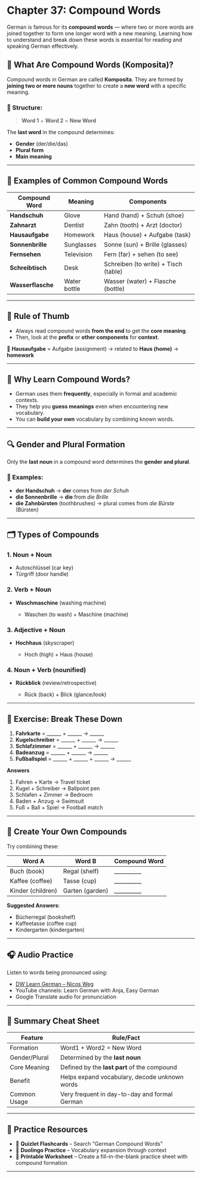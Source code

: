 # Chapter 37: Compound Words

German is famous for its **compound words** — where two or more words are joined together to form one longer word with a new meaning. Learning how to understand and break down these words is essential for reading and speaking German effectively.

## 📍 What Are Compound Words (Komposita)?

Compound words in German are called **Komposita**. They are formed by **joining two or more nouns** together to create a **new word** with a specific meaning.

### 🔧 Structure:

> **Word 1** + **Word 2** = **New Word**

The **last word** in the compound determines:

* **Gender** (der/die/das)
* **Plural form**
* **Main meaning**

---

## 🧱 Examples of Common Compound Words

| Compound Word     | Meaning      | Components                           |
| ----------------- | ------------ | ------------------------------------ |
| **Handschuh**     | Glove        | Hand (hand) + Schuh (shoe)           |
| **Zahnarzt**      | Dentist      | Zahn (tooth) + Arzt (doctor)         |
| **Hausaufgabe**   | Homework     | Haus (house) + Aufgabe (task)        |
| **Sonnenbrille**  | Sunglasses   | Sonne (sun) + Brille (glasses)       |
| **Fernsehen**     | Television   | Fern (far) + sehen (to see)          |
| **Schreibtisch**  | Desk         | Schreiben (to write) + Tisch (table) |
| **Wasserflasche** | Water bottle | Wasser (water) + Flasche (bottle)    |

---

## 🧠 Rule of Thumb

* Always read compound words **from the end** to get the **core meaning**.
* Then, look at the **prefix** or **other components** for **context**.

📝 **Hausaufgabe** = Aufgabe (assignment) → related to **Haus (home)** → **homework**

---

## 🎯 Why Learn Compound Words?

* German uses them **frequently**, especially in formal and academic contexts.
* They help you **guess meanings** even when encountering new vocabulary.
* You can **build your own** vocabulary by combining known words.

---

## 🔍 Gender and Plural Formation

Only the **last noun** in a compound word determines the **gender and plural**.

### 🧩 Examples:

* **der Handschuh** → **der** comes from *der Schuh*
* **die Sonnenbrille** → **die** from *die Brille*
* **die Zahnbürsten** (toothbrushes) → plural comes from *die Bürste* (Bürsten)

---

## 🗂️ Types of Compounds

### 1. **Noun + Noun**

* Autoschlüssel (car key)
* Türgriff (door handle)

### 2. **Verb + Noun**

* **Waschmaschine** (washing machine)

  * Waschen (to wash) + Maschine (machine)

### 3. **Adjective + Noun**

* **Hochhaus** (skyscraper)

  * Hoch (high) + Haus (house)

### 4. **Noun + Verb (nounified)**

* **Rückblick** (review/retrospective)

  * Rück (back) + Blick (glance/look)

---

## 🧩 Exercise: Break These Down

1. **Fahrkarte** = \_\_\_\_\_\_ + \_\_\_\_\_\_ → \_\_\_\_\_\_
2. **Kugelschreiber** = \_\_\_\_\_\_ + \_\_\_\_\_\_ → \_\_\_\_\_\_
3. **Schlafzimmer** = \_\_\_\_\_\_ + \_\_\_\_\_\_ → \_\_\_\_\_\_
4. **Badeanzug** = \_\_\_\_\_\_ + \_\_\_\_\_\_ → \_\_\_\_\_\_
5. **Fußballspiel** = \_\_\_\_\_\_ + \_\_\_\_\_\_ + \_\_\_\_\_\_ → \_\_\_\_\_\_

**Answers**

1. Fahren + Karte → Travel ticket
2. Kugel + Schreiber → Ballpoint pen
3. Schlafen + Zimmer → Bedroom
4. Baden + Anzug → Swimsuit
5. Fuß + Ball + Spiel → Football match

---

## 🧩 Create Your Own Compounds

Try combining these:

| Word A            | Word B          | Compound Word        |
| ----------------- | --------------- | -------------------- |
| Buch (book)       | Regal (shelf)   | \_\_\_\_\_\_\_\_\_\_ |
| Kaffee (coffee)   | Tasse (cup)     | \_\_\_\_\_\_\_\_\_\_ |
| Kinder (children) | Garten (garden) | \_\_\_\_\_\_\_\_\_\_ |

**Suggested Answers**:

* Bücherregal (bookshelf)
* Kaffeetasse (coffee cup)
* Kindergarten (kindergarten)

---

## 🎧 Audio Practice

Listen to words being pronounced using:

* [DW Learn German – Nicos Weg](https://learngerman.dw.com/en/overview)
* YouTube channels: Learn German with Anja, Easy German
* Google Translate audio for pronunciation

---

## 📄 Summary Cheat Sheet

| Feature       | Rule/Fact                                     |
| ------------- | --------------------------------------------- |
| Formation     | Word1 + Word2 = New Word                      |
| Gender/Plural | Determined by the **last noun**               |
| Core Meaning  | Defined by the **last part** of the compound  |
| Benefit       | Helps expand vocabulary, decode unknown words |
| Common Usage  | Very frequent in day-to-day and formal German |

---

## 🧩 Practice Resources

* 🧠 **Quizlet Flashcards** – Search "German Compound Words"
* 🧩 **Duolingo Practice** – Vocabulary expansion through context
* 📝 **Printable Worksheet** – Create a fill-in-the-blank practice sheet with compound formation

---

